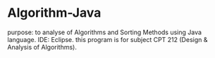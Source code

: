 # Algorithm-Java
purpose: to analyse of Algorithms and Sorting Methods using Java language.
IDE: Eclipse.
this program is for subject CPT 212 (Design & Analysis of Algorithms).
